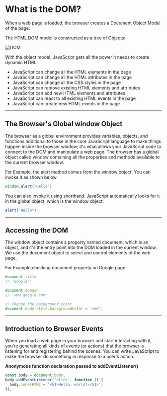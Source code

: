 # What is the DOM?
When a web page is loaded, the browser creates a Document Object Model of the page.

The HTML DOM model is constructed as a tree of Objects:


![DOM](https://www.kirupa.com/html5/images/DOM_js_72.png)

With the object model, JavaScript gets all the power it needs to create dynamic HTML:

* JavaScript can change all the HTML elements in the page
* JavaScript can change all the HTML attributes in the page
* JavaScript can change all the CSS styles in the page
* JavaScript can remove existing HTML elements and attributes
* JavaScript can add new HTML elements and attributes
* JavaScript can react to all existing HTML events in the page
* JavaScript can create new HTML events in the page

***

## The Browser's Global window Object
The browser as a global environment provides variables, objects, and functions additional to those in the core JavaScript language to make things happen inside the browser window; it's what allows your JavaScript code to connect to the DOM and manipulate a web page. The browser has a global object called window containing all the properties and methods available to the current browser window.

For Example, the alert method comes from the window object. You can invoke it as shown below.

```js
window.alert("Hello")
```

You can also invoke it using shorthand. JavaScript automatically looks for it in the global object, which is the window object:

```js
alert("Hello")
```

***

## Accessing the DOM
The window object contains a property named document, which is an object, and it's the entry point into the DOM loaded in the current window. We use the document object to select and control elements of the web page. 

For Example,checking document property on Google page.

```js
document.title
// 'Google''

document.domain
// 'www.google.com'

// Change the background color
document.body.style.backgroundColor = 'red';
```
***

## Introduction to Browser Events
When you load a web page in your browser and start interacting with it, you're generating all kinds of events (or actions) that the browser is listening for and registering behind the scenes. You can write JavaScript to make the browser do something in response to a user's action.
 
**Anonymous function declaration passed to addEventListener()**

```js
const body = document.body;
body.addEventListener('click', function () {
  body.innerHTML = '<h1>Hello, world!</h1>';
});
```
